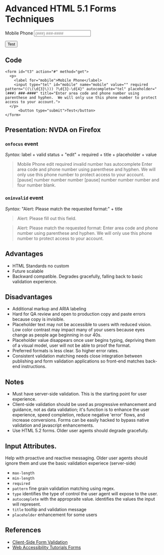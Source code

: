 # Advanced HTML 5.1 Forms Techniques

<form id="t3" action="#" method="get">
  <p>
    <label for="mobile">Mobile Phone</label>
    <input type="tel" id="mobile" name="mobile" value="" required pattern="((\(\d{3}\))) ?\d{3}-\d{4}" autocomplete="tel" placeholder="(###) ###-####" title="Enter area code and phone number using parenthese and hyphen.  We will only use this phone number to protect access to your account.">
  </p>
      <button type="submit">Test</button>
</form>

## Code
```
<form id="t3" action="#" method="get">
  <p>
    <label for="mobile">Mobile Phone</label>
    <input type="tel" id="mobile" name="mobile" value="" required pattern="((\(\d{3}\))) ?\d{3}-\d{4}" autocomplete="tel" placeholder="(###) ###-####" title="Enter area code and phone number using parenthese and hyphen.  We will only use this phone number to protect access to your account.">
  </p>
      <button type="submit">Test</button>
</form>
```

## Presentation: NVDA on Firefox
### <code>onfocus</code> event
_Syntax:_ label + valid status + "edit" + required + title + placeholder + value

> Mobile Phone edit required invalid  number has autocomplete Enter area code and phone number using parenthese and hyphen.  We will only use this phone number to protect access to your account. [pause] number number number [pause] number number number and four number blank.

### <code>oninvalid</code> event</h5>
_Syntax:_ "Alert: Please match the requested format:" + title

> Alert: Please fill out this field.

> Alert: Please match the requested format: Enter area code and phone number using parenthese and hyphen.  We will only use this phone number to protect access to your account.</q>


## Advantages
  * HTML Standards no custom
  * Future scalable
  * Backward compatible.  Degrades gracefully, falling back to basic validation experience.


## Disadvantages
 * Additional markup and ARIA labeling
 * Hard for QA review and open to production copy and paste errors because copy is invisible.
 * Placeholder text may not be accessible to users with reduced vision.  Low color contrast may impact many of your users because eyes change as people age beginning in our 40s.
 * Placeholder value disappears once user begins typing, depriving them of a visual model, user will not be able to proof the format.
 * Preferred formats is less clear.  So higher error rates.
 * Consistent validation matching needs close integration between  publishing and form validation applications so front-end matches back-end instructions.


## Notes
* Must have server-side validation.  This is the starting point for user experience.
* Client-side validation should be used as progressive enhancement and guidance, not as data validation; it's function is to enhance the user experience, speed completion, reduce negative 'error' flows,  and increase conversions.  Forms can be easily hacked to bypass native validation and javascript enhancements.
* Use HTML 5.2 forms.  Older user agents should degrade gracefully.


## Input Attributes.
Help with proactive and reactive messaging.  Older user agents should ignore them and use the basic validation experiece (server-side)

* <code>max-length</code>
* <code>min-length</code>
* <code>required</code>
* <code>pattern</code> fine grain validation matching using regex.
* <code>type</code> identifies the type of control the user agent will expose to the user.
* <code>autocomplete</code>  with the appropraite value.  identifies the values the input will represent.
* <code>title</code> tooltip and validation message
* <code>placeholder</code> enhancement for some users

## References
*  <a href="https://www.w3.org/TR/2017/REC-html52-20171214/sec-forms.html#clientside-form-validation">Client-Side Form Validation</a>
*   <a href="https://www.w3.org/WAI/tutorials/forms/">Web Accessibility Tutorials Forms</a>
